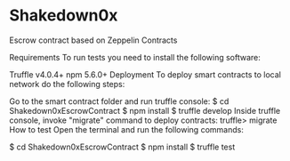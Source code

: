 # Shakedown0x

Escrow contract based on Zeppelin Contracts

Requirements
To run tests you need to install the following software:

Truffle v4.0.4+
npm 5.6.0+
Deployment
To deploy smart contracts to local network do the following steps:

Go to the smart contract folder and run truffle console:
$ cd Shakedown0xEscrowContract
$ npm install
$ truffle develop
Inside truffle console, invoke "migrate" command to deploy contracts:
truffle> migrate
How to test
Open the terminal and run the following commands:

$ cd Shakedown0xEscrowContract
$ npm install
$ truffle test
